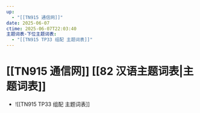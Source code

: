 ```yaml
---
up:
  - "[[TN915 通信网]]"
date: 2025-06-07
ctime: 2025-06-07T22:03:40
主题词表-下位主题词表:
  - "[[TN915 TP33 组配 主题词表]]"
---
```


# [[TN915 通信网]] [[82 汉语主题词表|主题词表]]

- ![[TN915 TP33 组配 主题词表]]

